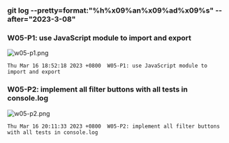 ### git log --pretty=format:"%h%x09%an%x09%ad%x09%s" --after="2023-3-08"

### W05-P1: use JavaScript module to import and export
 
![w05-p1.png](https://casmvaldsmrrajnyisdj.supabase.co/storage/v1/object/public/demo-64/md_1N_img/w05-p1.png)
 
```
Thu Mar 16 18:52:18 2023 +0800  W05-P1: use JavaScript module to import and export
```

### W05-P2: implement all filter buttons with all tests in console.log
 
![w05-p2.png](https://casmvaldsmrrajnyisdj.supabase.co/storage/v1/object/public/demo-64/md_1N_img/w05-p2.png)

```
Thu Mar 16 20:11:33 2023 +0800  W05-P2: implement all filter buttons with all tests in console.log
```

###